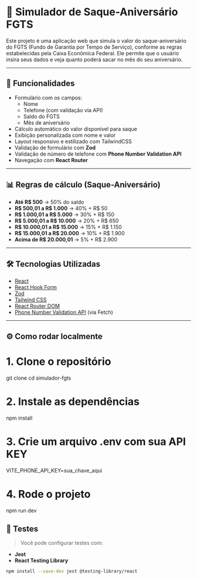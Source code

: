 # 💸 Simulador de Saque-Aniversário FGTS

Este projeto é uma aplicação web que simula o valor do saque-aniversário do FGTS (Fundo de Garantia por Tempo de Serviço), conforme as regras estabelecidas pela Caixa Econômica Federal. Ele permite que o usuário insira seus dados e veja quanto poderá sacar no mês do seu aniversário.

---


## 🚀 Funcionalidades

- Formulário com os campos:
  - Nome
  - Telefone (com validação via API)
  - Saldo do FGTS
  - Mês de aniversário
- Cálculo automático do valor disponível para saque
- Exibição personalizada com nome e valor
- Layout responsivo e estilizado com TailwindCSS
- Validação de formulário com **Zod**
- Validação de número de telefone com **Phone Number Validation API**
- Navegação com **React Router**

---

## 📊 Regras de cálculo (Saque-Aniversário)

- **Até R$ 500** → 50% do saldo
- **R$ 500,01 a R$ 1.000** → 40% + R$ 50
- **R$ 1.000,01 a R$ 5.000** → 30% + R$ 150
- **R$ 5.000,01 a R$ 10.000** → 20% + R$ 650
- **R$ 10.000,01 a R$ 15.000** → 15% + R$ 1.150
- **R$ 15.000,01 a R$ 20.000** → 10% + R$ 1.900
- **Acima de R$ 20.000,01** → 5% + R$ 2.900

---

## 🛠️ Tecnologias Utilizadas

- [React](https://reactjs.org/)
- [React Hook Form](https://react-hook-form.com/)
- [Zod](https://zod.dev/)
- [Tailwind CSS](https://tailwindcss.com/)
- [React Router DOM](https://reactrouter.com/)
- [Phone Number Validation API](https://veriphone.io/) (via Fetch)

---

## ⚙️ Como rodar localmente

# 1. Clone o repositório
git clone 
cd simulador-fgts

# 2. Instale as dependências
npm install

# 3. Crie um arquivo .env com sua API KEY
VITE_PHONE_API_KEY=sua_chave_aqui

# 4. Rode o projeto
npm run dev

## 🧪 Testes

> Você pode configurar testes com:

- **Jest**
- **React Testing Library**

```bash
npm install --save-dev jest @testing-library/react

